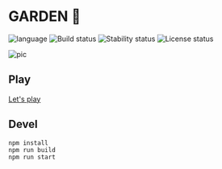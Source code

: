 # GARDEN :carousel_horse: # 

![language](https://img.shields.io/badge/code-es6-green.svg) 
![Build status](https://img.shields.io/badge/build-devel-yellow.svg) 
![Stability status](https://img.shields.io/badge/stability-notstable-yellow.svg) 
![License status](https://img.shields.io/badge/license-closed-red.svg) 

![pic](https://github.com/fire888/garden/blob/master/src/assets/screenshot.png)

Play
------------ 
[Let's play](http://js.otrisovano.ru/tests/191025School/03/)

Devel
------------ 
```
npm install
npm run build
npm run start
```
